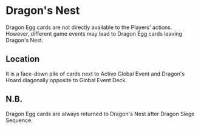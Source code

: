 # Dragon's Nest

Dragon Egg cards are not directly available to the Players' actions. However, different game events may lead to Dragon Egg cards leaving Dragon's Nest.

## Location

It is a face-down pile of cards next to Active Global Event and Dragon's Hoard diagonally opposite to Global Event Deck.

## N.B.

Dragon Egg cards are always returned to Dragon's Nest after Dragon Siege Sequence.
